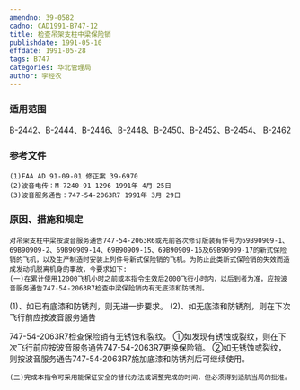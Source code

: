 ```yaml
---
amendno: 39-0582
cadno: CAD1991-B747-12
title: 检查吊架支柱中梁保险销
publishdate: 1991-05-10
effdate: 1991-05-28
tags: B747
categories: 华北管理局
author: 李经农
---
```


### 适用范围 
B-2442、B-2444、B-2446、B-2448、B-2450、B-2452、B-2454、 B-2462

### 参考文件
    (1)FAA AD 91-09-01 修正案 39-6970 
    (2)波音电传：M-7240-91-1296 1991年 4月 25日
    (3)波音服务通告：747-54-2063R7 1991年 3月 29日


### 原因、措施和规定 
    对吊架支柱中梁按波音服务通告747-54-2063R6或先前各次修订版装有件号为69B90909-1、69B90909-2、69B90909-14、69B90909-15、69B90909-16及69B90909-17的新式保险销的飞机，以及生产制造时安装上列件号新式保险销的飞机。为防止此类新式保险销的失效而造成发动机脱离机身的事故，今要求如下: 
    (一)在累计使用12000飞机小时之前或本指令生效后2000飞行小时内，以后到者为准，应按波音服务通告747-54-2063R7检查中梁保险销内有无底漆和防锈剂。 
(1)、如已有底漆和防锈剂，则无进一步要求。 
       (2)、如无底漆和防锈剂，则在下次飞行前应按波音服务通告

  
747-54-2063R7检查保险销有无锈蚀和裂纹。 
          ①如发现有锈蚀或裂纹，则在下次飞行前应按波音服务通告747-54-2063R7更换保险销。 
          ②如无锈蚀或裂纹，则按波音服务通告747-54-2063R7施加底漆和防锈剂后可继续使用。 

    (二)完成本指令可采用能保证安全的替代办法或调整完成的时间，但必须得到适航当局的批准。
